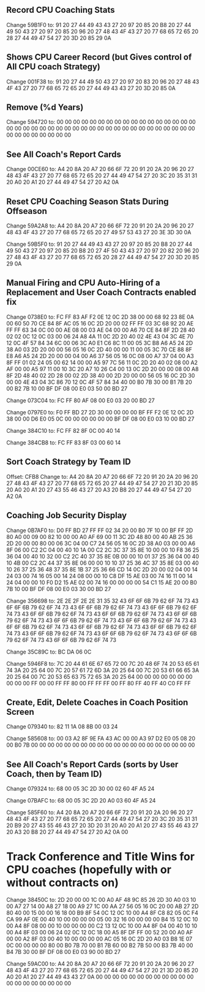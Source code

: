 ## Record CPU Coaching Stats
Change 59B1F0 to:
91 20 27 44 49 43 43 27 20 97 20 85 20 B8 20 27 44 49 50 43 27 20 97 20 85 20 96 20 27 48 43 4F 43 27 20 77 68 65 72 65 20 28 27 44 49 47 54 27 20 3D 20 85 29 0A

## Shows CPU Career Record (but Gives control of All CPU coach Strategy)

Change 001F38 to:
91 20 27 44 49 50 43 27 20 97 20 83 20 96 20 27 48 43 4F 43 27 20 77 68 65 72 65 20 27 44 49 43 43 27 20 3D 20 85 0A

## Remove (%d Years)
Change 594720 to:
00 00 00 00 00 00 00 00 00 00 00 00 00 00 00 00 00 00 00 00 00 00 00 00 00 00 00 00 00 00 00 00 00 00 00 00 00 00 00 00 00 00 00 00 00 00 00 00

## See All Coach's Report Cards
Change 00CE60 to:
A4 20 8A 20 A7 20 66 6F 72 20 91 20 2A 20 96 20 27 48 43 4F 43 27 20 77 68 65 72 65 20 27 44 49 47 54 27 20 3C 20 35 31 31 20 A0 20 A1 20 27 44 49 47 54 27 20 A2 0A

## Reset CPU Coaching Season Stats During Offseason
Change 59A2A8 to:
A4 20 8A 20 A7 20 66 6F 72 20 91 20 2A 20 96 20 27 48 43 4F 43 27 20 77 68 65 72 65 20 27 49 57 53 43 27 20 3E 3D 30 0A

Change 59B5F0 to:
91 20 27 44 49 43 43 27 20 97 20 85 20 B8 20 27 44 49 50 43 27 20 97 20 85 20 B8 20 27 4F 50 43 43 27 20 97 20 82 20 96 20 27 48 43 4F 43 27 20 77 68 65 72 65 20 28 27 44 49 47 54 27 20 3D 20 85 29 0A

## Manual Firing and CPU Auto-Hiring of a Replacement and User Coach Contracts enabled fix

Change 0738E0 to:
FC FF 83 AF F2 0E 12 0C 2D 38 00 00 68 92 23 8E 0A 00 60 50 70 CE 84 8F AC 05 16 0C 2D 20 00 02 FF FF 03 3C 68 92 20 AE FF FF 63 34 0C 00 00 AE 08 00 03 AE 04 00 00 A6 70 CE 84 8F 2D 28 40 02 02 0C 12 0C 03 00 06 24 A8 4A 11 0C 2D 20 40 02 4E 43 04 3C 4E 70 12 0C 4F 57 84 34 6C 00 06 3C A0 E1 C6 8C 11 00 05 3C B8 A6 A5 24 2D 38 A0 03 2D 20 00 00 56 05 16 0C 2D 40 00 00 11 00 05 3C 70 CE 88 8F E8 A6 A5 24 2D 20 00 00 04 00 A6 37 56 05 16 0C 08 00 A7 37 04 00 A3 8F FF 01 02 24 05 00 62 14 00 00 A5 97 7C 56 11 0C 2D 20 40 02 08 00 A2 AF 00 00 A5 97 11 00 10 3C 20 A7 10 26 C4 00 13 0C 2D 20 00 00 08 00 A8 8F 2D 48 40 02 2D 28 00 02 2D 38 40 00 2D 20 00 00 56 05 16 0C 2D 30 00 00 4E 43 04 3C 86 70 12 0C 4F 57 84 34 40 00 B0 7B 30 00 B1 7B 20 00 B2 7B 10 00 BF DF 08 00 E0 03 50 00 BD 27

Change 073C04 to:
FC FF 80 AF 08 00 E0 03 20 00 BD 27

Change 0797E0 to:
F0 FF BD 27 2D 30 00 00 00 00 BF FF F2 0E 12 0C 2D 38 00 00 D6 E0 05 0C 00 00 00 00 00 00 BF DF 08 00 E0 03 10 00 BD 27

Change 384C10 to:
FC FF 82 8F 0C 00 40 14

Change 384CB8 to:
FC FF 83 8F 03 00 60 14

## Sort Coach Strategy by Team ID
Offset: CFB8
Change to: 
A4 20 8A 20 A7 20 66 6F 72 20 91 20 2A 20 96 20 27 48 43 4F 43 27 20 77 68 65 72 65 20 27 44 49 47 54 27 20 21 3D 20 85 20 A0 20 A1 20 27 43 55 46 43 27 20 A3 20 B8 20 27 44 49 47 54 27 20 A2 0A 

## Coaching Job Security Display

Change 0B7AF0 to:
D0 FF BD 27 FF FF 02 34 20 00 B0 7F 10 00 BF FF 2D 80 A0 00 09 00 82 10 00 00 A0 AF 69 00 11 3C 2D 48 80 00 40 AB 25 36 2D 20 00 00 80 00 06 3C 04 00 C7 24 56 05 16 0C 2D 38 A0 03 00 00 A6 8F 06 00 C2 2C 04 00 40 10 1A 00 C2 2C 3C 37 35 8E 10 00 00 10 F8 36 25 36 04 00 40 10 32 00 C2 2C 40 37 35 8E 0B 00 00 10 01 37 25 36 04 00 40 10 4B 00 C2 2C 44 37 35 8E 06 00 00 10 10 37 25 36 4C 37 35 8E 03 00 40 10 26 37 25 36 48 37 35 8E 1B 37 25 36 66 CD 14 0C 2D 20 00 02 04 00 14 24 03 00 74 16 05 00 14 24 08 00 00 10 C8 DF 15 AE 03 00 74 16 11 00 14 24 04 00 00 10 F0 D2 15 AE 02 00 74 16 00 00 00 00 54 C1 15 AE 20 00 B0 7B 10 00 BF DF 08 00 E0 03 30 00 BD 27

Change 356698 to:
2E 2E 2F 2E 2E 31 35 32 43 6F 6F 6B 79 62 6F 74 73 43 6F 6F 6B 79 62 6F 74 73 43 6F 6F 6B 79 62 6F 74 73 43 6F 6F 6B 79 62 6F 74 73 43 6F 6F 6B 79 62 6F 74 73 43 6F 6F 6B 79 62 6F 74 73 43 6F 6F 6B 79 62 6F 74 73 43 6F 6F 6B 79 62 6F 74 73 43 6F 6F 6B 79 62 6F 74 73 43 6F 6F 6B 79 62 6F 74 73 43 6F 6F 6B 79 62 6F 74 73 43 6F 6F 6B 79 62 6F 74 73 43 6F 6F 6B 79 62 6F 74 73 43 6F 6F 6B 79 62 6F 74 73 43 6F 6F 6B 79 62 6F 74 73 43 6F 6F 6B 79 62 6F 74 73

Change 35C89C to:
BC DA 06 0C

Change 5946F8 to:
7C 20 44 61 6E 67 65 72 00 7C 20 48 6F 74 20 53 65 61 74 3A 20 25 64 00 7C 20 57 61 72 6D 3A 20 25 64 00 7C 20 53 61 66 65 3A 20 25 64 00 7C 20 53 65 63 75 72 65 3A 20 25 64 00 00 00 00 00 00 00 00 00 00 FF 00 00 FF FF 80 00 FF FF FF 00 FF 80 FF 40 FF 40 C0 FF FF

## Create, Edit, Delete Coaches in Coach Position Screen

Change 079340 to:
82 11 1A 08 8B 00 03 24

Change 585608 to:
00 03 A2 8F 9E FA 43 AC 00 00 A3 97 D2 E0 05 08 20 00 B0 7B 00 00 00 00 00 00 00 00 00 00 00 00 00 00 00 00 00 00 00 00 

## See All Coach's Report Cards (sorts by User Coach, then by Team ID)

Change 079324 to:
68 00 05 3C 2D 30 00 02 60 4F A5 24

Change 07BAFC to:
68 00 05 3C 2D 20 A0 03 60 4F A5 24

Change 585F60 to:
A4 20 8A 20 A7 20 66 6F 72 20 91 20 2A 20 96 20 27 48 43 4F 43 27 20 77 68 65 72 65 20 27 44 49 47 54 27 20 3C 20 35 31 31 20 B9 20 27 43 55 46 43 27 20 3D 20 31 20 A0 20 A1 20 27 43 55 46 43 27 20 A3 20 B8 20 27 44 49 47 54 27 20 A2 0A 00

# Track Conference and Title Wins for CPU coaches (hopefully with or without contracts on)

Change 38450C to:
2D 20 00 00 1C 00 A0 AF 48 9C 85 26 2D 30 A0 03 10 00 A7 27 14 00 A8 27 18 00 A9 27 1C 00 AA 27 56 05 16 0C 20 00 AB 27 2D 80 40 00 15 00 00 16 18 00 B9 8F 54 0C 12 0C 10 00 A4 8F C8 82 05 0C F4 CA 99 AF 0E 00 40 10 00 00 00 00 05 00 32 16 00 00 00 00 B4 15 12 0C 10 00 A4 8F 08 00 00 10 00 00 00 00 C2 13 12 0C 10 00 A4 8F 04 00 40 10 10 00 A4 8F 03 00 06 24 02 0C 12 0C 18 00 A5 8F DF FF 00 52 20 00 A0 AF 00 00 A2 8F 03 00 40 10 00 00 00 00 AC 05 16 0C 2D 20 A0 03 B8 1E 07 0C 00 00 00 00 80 00 B0 7B 70 00 B1 7B 60 00 B2 7B 50 00 B3 7B 40 00 B4 7B 30 00 BF DF 08 00 E0 03 90 00 BD 27


Change 59AC00 to:
A4 20 8A 20 A7 20 66 6F 72 20 91 20 2A 20 96 20 27 48 43 4F 43 27 20 77 68 65 72 65 20 27 44 49 47 54 27 20 21 3D 20 85 20 A0 20 A1 20 27 44 49 43 43 27 0A 00 00 00 00 00 00 00 00 00 00 00 00 00 00 00 00 00 00 00 00
